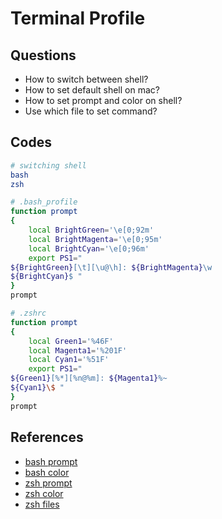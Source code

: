 # Terminal Profile

## Questions

- How to switch between shell?
- How to set default shell on mac?
- How to set prompt and color on shell?
- Use which file to set command?

## Codes

```bash
# switching shell
bash
zsh
```

```bash
# .bash_profile
function prompt
{
    local BrightGreen='\e[0;92m'
    local BrightMagenta='\e[0;95m'
    local BrightCyan='\e[0;96m'
    export PS1="
${BrightGreen}[\t][\u@\h]: ${BrightMagenta}\w
${BrightCyan}$ "
}
prompt
```

```bash
# .zshrc
function prompt
{
    local Green1='%46F'
    local Magenta1='%201F'
    local Cyan1='%51F'
    export PS1="
${Green1}[%*][%n@%m]: ${Magenta1}%~ 
${Cyan1}\$ "
}
prompt
```

## References
- [bash prompt](https://www.gnu.org/software/bash/manual/bash.html#Controlling-the-Prompt)
- [bash color](https://en.wikipedia.org/wiki/ANSI_escape_code#Colors)
- [zsh prompt](https://zsh.sourceforge.io/Doc/Release/Prompt-Expansion.html#Prompt-Expansion)
- [zsh color](https://www.ditig.com/256-colors-cheat-sheet)
- [zsh files](https://zsh.sourceforge.io/Doc/Release/Files.html#Startup_002fShutdown-Files)
